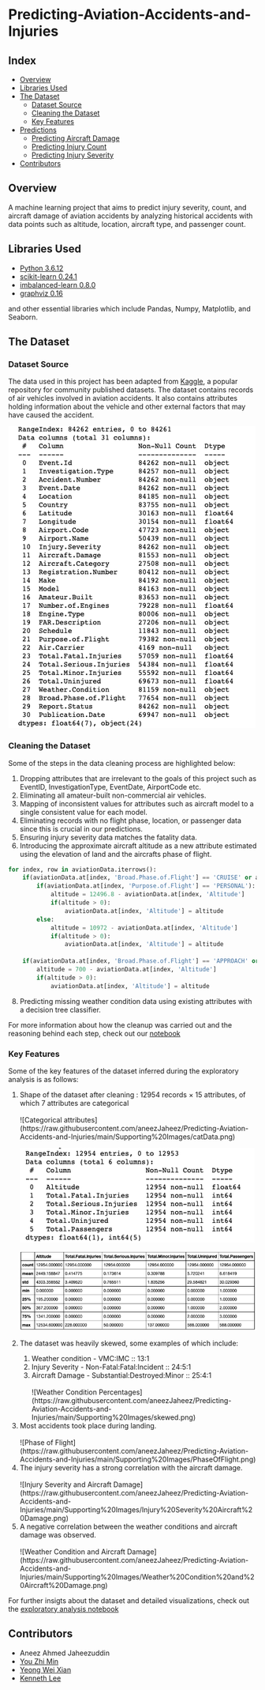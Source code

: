 # Predicting-Aviation-Accidents-and-Injuries

## Index
* [Overview](#Overview)
* [Libraries Used](#Libraries-Used)
* [The Dataset](#The-Dataset)
  * [Dataset Source](#Dataset-Source)
  * [Cleaning the Dataset](#Cleaning-the-Dataset)
  * [Key Features](#Key-Features)
* [Predictions](#Predictions)
  * [Predicting Aircraft Damage](#Predicting-Aircraft-Damage-using-DTC)
  * [Predicting Injury Count](#Predicting-Injury-Count-using-Linear-Regression)
  * [Predicting Injury Severity](#Predicting-Injury-Severity-using-DCT)
* [Contributors](#Contributors)

## Overview
A machine learning project that aims to predict injury severity, count, and aircraft damage of aviation accidents by analyzing historical accidents with data points such as altitude, location, aircraft type, and passenger count.

## Libraries Used
* [Python 3.6.12](https://docs.python.org/3.6/)
* [scikit-learn 0.24.1](https://scikit-learn.org/stable/)
* [imbalanced-learn 0.8.0](https://imbalanced-learn.org/stable/index.html)
* [graphviz 0.16](https://graphviz.readthedocs.io/en/stable/manual.html)

and other essential libraries which include Pandas, Numpy, Matplotlib, and Seaborn.

## The Dataset

### Dataset Source

The data used in this project has been adapted from [Kaggle](https://www.kaggle.com/khsamaha/aviation-accident-database-synopses), a popular repository for community published datasets. The dataset contains records of air vehicles involved in aviation accidents. It also contains attributes holding information about the vehicle and other external factors that may have caused the accident.

![Dataset Attribute Definitions](https://raw.githubusercontent.com/aneezJaheez/Predicting-Aviation-Accidents-and-Injuries/main/Supporting%20Images/Dataset%20Attributes.png)

### Cleaning the Dataset

Some of the steps in the data cleaning process are highlighted below:
1. Dropping attributes that are irrelevant to the goals of this project such as EventID, InvestigationType, EventDate, AirportCode etc.
2. Eliminating all amateur-built non-commercial air vehicles.
3. Mapping of inconsistent values for attributes such as aircraft model to a single consistent value for each model.
4. Eliminating records with no flight phase, location, or passenger data since this is crucial in our predictions.
5. Ensuring injury severity data matches the fatality data.
6. Introducing the approximate aircraft altitude as a new attribute estimated using the elevation of land and the aircrafts phase of flight.

```python
for index, row in aviationData.iterrows():
    if(aviationData.at[index, 'Broad.Phase.of.Flight'] == 'CRUISE' or aviationData.at[index, 'Broad.Phase.of.Flight'] == 'MANEUVERING' or aviationData.at[index, 'Broad.Phase.of.Flight'] == 'GO-AROUND'):
        if(aviationData.at[index, 'Purpose.of.Flight'] == 'PERSONAL'):
            altitude = 12496.8 - aviationData.at[index, 'Altitude']
            if(altitude > 0):
                aviationData.at[index, 'Altitude'] = altitude
        else:
            altitude = 10972 - aviationData.at[index, 'Altitude']
            if(altitude > 0):
                aviationData.at[index, 'Altitude'] = altitude
    
    if(aviationData.at[index, 'Broad.Phase.of.Flight'] == 'APPROACH' or aviationData.at[index, 'Broad.Phase.of.Flight'] == 'DESCENT' or aviationData.at[index, 'Broad.Phase.of.Flight'] == 'CLIMB'):
        altitude = 700 - aviationData.at[index, 'Altitude']
        if(altitude > 0):
            aviationData.at[index, 'Altitude'] = altitude
```

8. Predicting missing weather condition data using existing attributes with a decision tree classifier.

For more information about how the cleanup was carried out and the reasoning behind each step, check out our [notebook](https://github.com/aneezJaheez/Predicting-Aviation-Accidents-and-Injuries/blob/main/Notebooks/Data_Extraction_Cleanup.ipynb)

### Key Features

Some of the key features of the dataset inferred during the exploratory analysis is as follows:
<ol>
 <li>Shape of the dataset after cleaning : 12954 records × 15 attributes, of which 7 attributes are categorical</li>

<br>
![Categorical attributes](https://raw.githubusercontent.com/aneezJaheez/Predicting-Aviation-Accidents-and-Injuries/main/Supporting%20Images/catData.png)

![Numerical attributes](https://raw.githubusercontent.com/aneezJaheez/Predicting-Aviation-Accidents-and-Injuries/main/Supporting%20Images/numData.png)

![Numerical Attributes summary](https://raw.githubusercontent.com/aneezJaheez/Predicting-Aviation-Accidents-and-Injuries/main/Supporting%20Images/numDataSummary.png)

 <li>The dataset was heavily skewed, some examples of which include:</li>
 <ol>
  <li>Weather condition - VMC:IMC :: 13:1</li>
  <li>Injury Severity - Non-Fatal:Fatal:Incident :: 24:5:1</li>
  <li>Aircraft Damage - Substantial:Destroyed:Minor :: 25:4:1</li>

<br>
![Weather Condition Percentages](https://raw.githubusercontent.com/aneezJaheez/Predicting-Aviation-Accidents-and-Injuries/main/Supporting%20Images/skewed.png)

 </ol>
 <li>Most accidents took place during landing.</li>

<br>
![Phase of Flight](https://raw.githubusercontent.com/aneezJaheez/Predicting-Aviation-Accidents-and-Injuries/main/Supporting%20Images/PhaseOfFlight.png)

 <li>The injury severity has a strong correlation with the aircraft damage.</li>

<br>
![Injury Severity and Aircraft Damage](https://raw.githubusercontent.com/aneezJaheez/Predicting-Aviation-Accidents-and-Injuries/main/Supporting%20Images/Injury%20Severity%20Aircraft%20Damage.png)

 <li>A negative correlation between the weather conditions and aircraft damage was observed.</li>

<br>
![Weather Condition and Aircraft Damage](https://raw.githubusercontent.com/aneezJaheez/Predicting-Aviation-Accidents-and-Injuries/main/Supporting%20Images/Weather%20Condition%20and%20Aircraft%20Damage.png)

</ol>

For further insigts about the dataset and detailed visualizations, check out the [exploratory analysis notebook](https://github.com/aneezJaheez/Predicting-Aviation-Accidents-and-Injuries/blob/main/Notebooks/Data_Extraction_Cleanup.ipynb)
  

## Contributors
* Aneez Ahmed Jaheezuddin
* [You Zhi Min](https://github.com/zzzhimin)
* [Yeong Wei Xian](https://github.com/wxiannnn)
* [Kenneth Lee](https://github.com/klee046)
